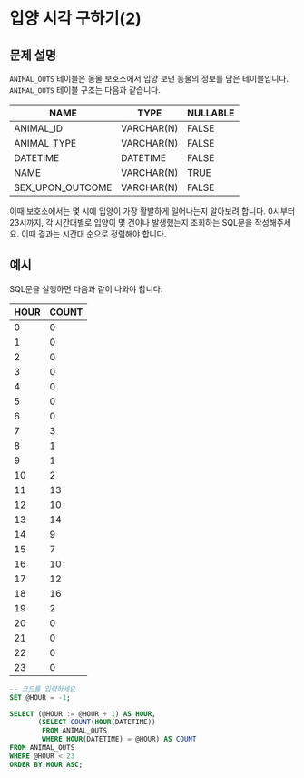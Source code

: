 # 입양 시각 구하기(2)

## 문제 설명

`ANIMAL_OUTS` 테이블은 동물 보호소에서 입양 보낸 동물의 정보를 담은 테이블입니다. `ANIMAL_OUTS` 테이블 구조는 다음과 같습니다.

| NAME            | TYPE         | NULLABLE |
|----------------|--------------|----------|
| ANIMAL_ID       | VARCHAR(N)   | FALSE    |
| ANIMAL_TYPE     | VARCHAR(N)   | FALSE    |
| DATETIME        | DATETIME     | FALSE    |
| NAME            | VARCHAR(N)   | TRUE     |
| SEX_UPON_OUTCOME| VARCHAR(N)   | FALSE    |

이때 보호소에서는 몇 시에 입양이 가장 활발하게 일어나는지 알아보려 합니다. 0시부터 23시까지, 각 시간대별로 입양이 몇 건이나 발생했는지 조회하는 SQL문을 작성해주세요. 이때 결과는 시간대 순으로 정렬해야 합니다.

## 예시

SQL문을 실행하면 다음과 같이 나와야 합니다.

|HOUR |COUNT|
|-----|-----|
|0    |0    |
|1    |0    |
|2    |0    |
|3    |0    |
|4    |0    |
|5    |0    |
|6    |0    |
|7    |3    |
|8    |1    |
|9    |1    |
|10   |2    |
|11   |13   |
|12   |10   |
|13   |14   |
|14   |9    |
|15   |7    |
|16   |10   |
|17   |12   |
|18   |16   |
|19   |2    |
|20   |0    |
|21   |0    |
|22   |0    |
|23   |0    |

```SQL
-- 코드를 입력하세요
SET @HOUR = -1;

SELECT (@HOUR := @HOUR + 1) AS HOUR,
       (SELECT COUNT(HOUR(DATETIME))
        FROM ANIMAL_OUTS
        WHERE HOUR(DATETIME) = @HOUR) AS COUNT
FROM ANIMAL_OUTS
WHERE @HOUR < 23
ORDER BY HOUR ASC;
```